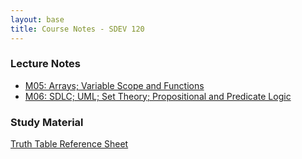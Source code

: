 ```yaml
---
layout: base
title: Course Notes - SDEV 120
---
```


### Lecture Notes 

- [M05: Arrays; Variable Scope and Functions](m05.md)
- [M06: SDLC; UML; Set Theory; Propositional and Predicate Logic](m06.md)

### Study Material

[Truth Table Reference Sheet](truth_table_reference_sheet.md)
